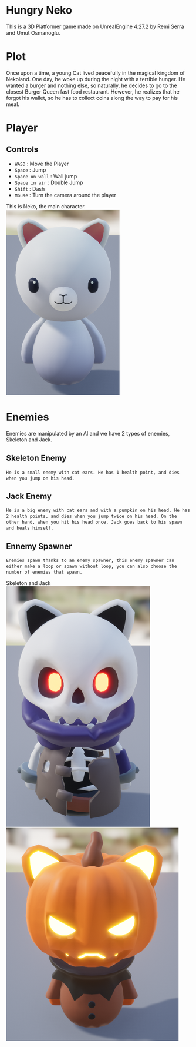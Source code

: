 # Hungry Neko

This is a 3D Platformer game made on UnrealEngine 4.27.2 by Remi Serra and Umut Osmanoglu.

# Plot

Once upon a time, a young Cat lived peacefully in the magical kingdom of Nekoland. 
One day, he woke up during the night with a terrible hunger. He wanted a burger and nothing else, so naturally, he decides to go to the closest Burger Queen fast food restaurant. 
However, he realizes that he forgot his wallet, so he has to collect coins along the way to pay for his meal.


# Player

## Controls

- `WASD` : Move the Player
- `Space` : Jump
- `Space on wall` : Wall jump
- `Space in air` : Double Jump 
- `Shift` : Dash
- `Mouse` : Turn the camera around the player

This is Neko, the main character. <br>
![Image](./PlatformerBP/Screenshots/Neko.PNG)

# Enemies

Enemies are manipulated by an AI and we have 2 types of enemies, Skeleton and Jack.

## Skeleton Enemy
    He is a small enemy with cat ears. He has 1 health point, and dies when you jump on his head.
## Jack Enemy
    He is a big enemy with cat ears and with a pumpkin on his head. He has 2 health points, and dies when you jump twice on his head. On the other hand, when you hit his head once, Jack goes back to his spawn and heals himself.
## Ennemy Spawner
    Enemies spawn thanks to an enemy spawner, this enemy spawner can either make a loop or spawn without loop, you can also choose the number of enemies that spawn.

Skeleton and Jack<br> 
![Image](./PlatformerBP/Screenshots/Skeleton.PNG) ![Image](./PlatformerBP/Screenshots/Jack.PNG)

